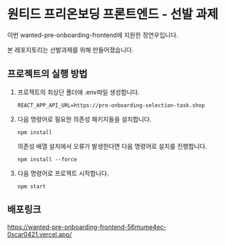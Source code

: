 # 원티드 프리온보딩 프론트엔드 - 선발 과제

이번 wanted-pre-onboarding-frontend에 지원한 정연우입니다.

본 레포지토리는 선발과제를 위해 만들어졌습니다.

## 프로젝트의 실행 방법

1. 프로젝트의 최상단 폴더에 .env파일 생성합니다.

   ```
   REACT_APP_API_URL=https://pre-onboarding-selection-task.shop
   ```

2. 다음 명령어로 필요한 의존성 패키지들을 설치합니다.

   ```
   npm install
   ```

   의존성 배열 설치에서 오류가 발생한다면 다음 명령어로 설치를 진행합니다.

   ```
   npm install --force
   ```

3. 다음 명령어로 프로젝트 시작합니다.

   ```
   npm start
   ```

## 배포링크

https://wanted-pre-onboarding-frontend-56mume4ec-0scar0421.vercel.app/
